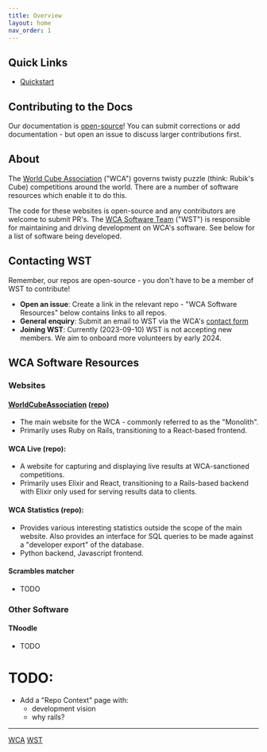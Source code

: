 ```yaml
---
title: Overview
layout: home
nav_order: 1
---
```


## Quick Links

- [Quickstart](/contributing/quickstart)

## Contributing to the Docs

Our documentation is [open-source](https://github.com/thewca/web-dev-docs)! You can submit corrections or add documentation - but open an issue to discuss larger contributions first.

## About

The [World Cube Association](https://www.worldcubeassociation.org/) ("WCA") governs twisty puzzle (think: Rubik's Cube) competitions around the world. There are a number of software resources which enable it to do this.

The code for these websites is open-source and any contributors are welcome to submit PR's. The [WCA Software Team](https://www.worldcubeassociation.org/teams-committees#WST) ("WST") is responsible for maintaining and driving development on WCA's software. See below for a list of software being developed.

## Contacting WST

Remember, our repos are open-source - you don't have to be a member of WST to contribute!

* **Open an issue**: Create a link in the relevant repo - "WCA Software Resources" below contains links to all repos.
* **General enquiry**: Submit an email to WST via the WCA's [contact form](https://www.worldcubeassociation.org/contact/website)
* **Joining WST**: Currently (2023-09-10) WST is not accepting new members. We aim to onboard more volunteers by early 2024.

## WCA Software Resources

### Websites

#### [WorldCubeAssociation](https://www.worldcubeassociation.org/) ([repo]())
- The main website for the WCA - commonly referred to as the "Monolith".
- Primarily uses Ruby on Rails, transitioning to a React-based frontend.

#### WCA Live (repo):
- A website for capturing and displaying live results at WCA-sanctioned competitions.
- Primarily uses Elixir and React, transitioning to a Rails-based backend with Elixir only used for serving results data to clients.

#### WCA Statistics (repo):
- Provides various interesting statistics outside the scope of the main website. Also provides an interface for SQL queries to be made against a "developer export" of the database.
- Python backend, Javascript frontend.

#### Scrambles matcher
- TODO


### Other Software

#### TNoodle
- TODO


# TODO:
- Add a "Repo Context" page with:
    - development vision
    - why rails? 



---

[WCA](https://www.worldcubeassociation.org/abouthttps://www.worldcubeassociation.org/about)
[WST](https://www.worldcubeassociation.org/teams-committees#WST)
